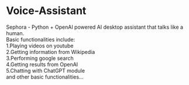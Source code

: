 # Voice-Assistant 
Sephora - Python + OpenAI powered AI desktop assistant that talks like a human. <br>
  Basic functionalities include: <br>
    1.Playing videos on youtube<br>
    2.Getting information from Wikipedia <br>
    3.Performing google search <br>
    4.Getting results from OpenAI <br>
    5.Chatting with ChatGPT module <br>
    and other basic functionalities...
